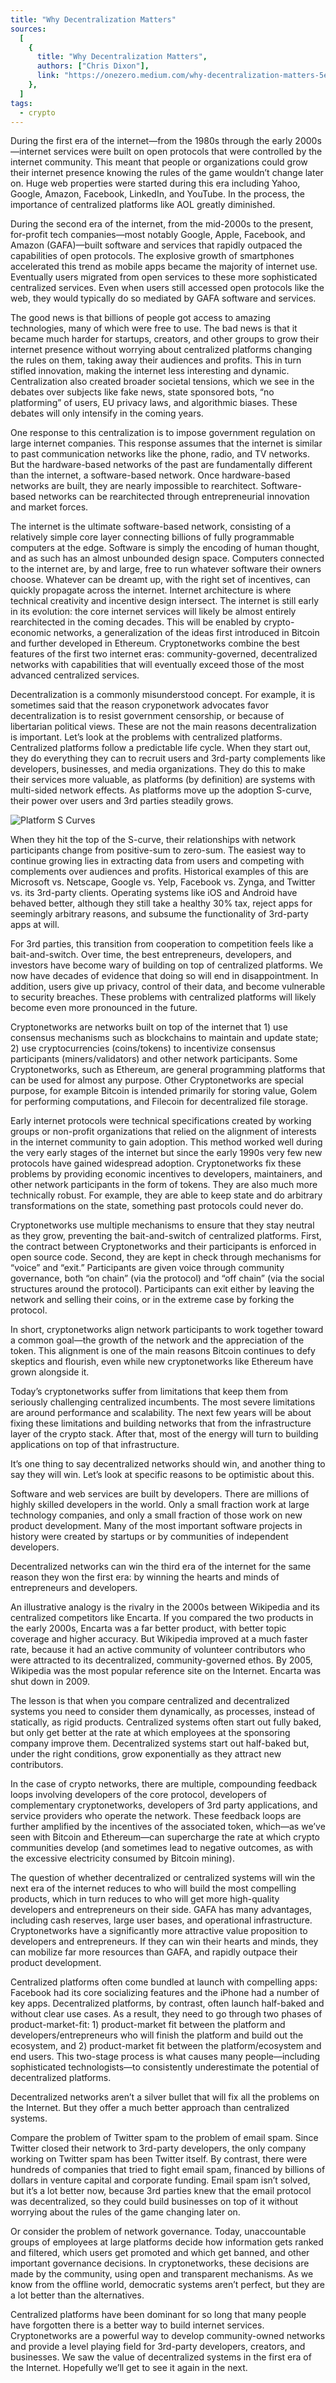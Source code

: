```yaml
---
title: "Why Decentralization Matters"
sources:
  [
    {
      title: "Why Decentralization Matters",
      authors: ["Chris Dixon"],
      link: "https://onezero.medium.com/why-decentralization-matters-5e3f79f7638e",
    },
  ]
tags:
  - crypto
---
```


During the first era of the internet—from the 1980s through the early 2000s—internet services were built on open protocols that were controlled by the internet community. This meant that people or organizations could grow their internet presence knowing the rules of the game wouldn’t change later on. Huge web properties were started during this era including Yahoo, Google, Amazon, Facebook, LinkedIn, and YouTube. In the process, the importance of centralized platforms like AOL greatly diminished.

During the second era of the internet, from the mid-2000s to the present, for-profit tech companies—most notably Google, Apple, Facebook, and Amazon (GAFA)—built software and services that rapidly outpaced the capabilities of open protocols. The explosive growth of smartphones accelerated this trend as mobile apps became the majority of internet use. Eventually users migrated from open services to these more sophisticated centralized services. Even when users still accessed open protocols like the web, they would typically do so mediated by GAFA software and services.

The good news is that billions of people got access to amazing technologies, many of which were free to use. The bad news is that it became much harder for startups, creators, and other groups to grow their internet presence without worrying about centralized platforms changing the rules on them, taking away their audiences and profits. This in turn stifled innovation, making the internet less interesting and dynamic. Centralization also created broader societal tensions, which we see in the debates over subjects like fake news, state sponsored bots, “no platforming” of users, EU privacy laws, and algorithmic biases. These debates will only intensify in the coming years.

One response to this centralization is to impose government regulation on large internet companies. This response assumes that the internet is similar to past communication networks like the phone, radio, and TV networks. But the hardware-based networks of the past are fundamentally different than the internet, a software-based network. Once hardware-based networks are built, they are nearly impossible to rearchitect. Software-based networks can be rearchitected through entrepreneurial innovation and market forces.

The internet is the ultimate software-based network, consisting of a relatively simple core layer connecting billions of fully programmable computers at the edge. Software is simply the encoding of human thought, and as such has an almost unbounded design space. Computers connected to the internet are, by and large, free to run whatever software their owners choose. Whatever can be dreamt up, with the right set of incentives, can quickly propagate across the internet. Internet architecture is where technical creativity and incentive design intersect. The internet is still early in its evolution: the core internet services will likely be almost entirely rearchitected in the coming decades. This will be enabled by crypto-economic networks, a generalization of the ideas first introduced in Bitcoin and further developed in Ethereum. Cryptonetworks combine the best features of the first two internet eras: community-governed, decentralized networks with capabilities that will eventually exceed those of the most advanced centralized services.

Decentralization is a commonly misunderstood concept. For example, it is sometimes said that the reason cryponetwork advocates favor decentralization is to resist government censorship, or because of libertarian political views. These are not the main reasons decentralization is important.
Let’s look at the problems with centralized platforms. Centralized platforms follow a predictable life cycle. When they start out, they do everything they can to recruit users and 3rd-party complements like developers, businesses, and media organizations. They do this to make their services more valuable, as platforms (by definition) are systems with multi-sided network effects. As platforms move up the adoption S-curve, their power over users and 3rd parties steadily grows.

![Platform S Curves](../../images/why-decentralization-matters-img1.png)

When they hit the top of the S-curve, their relationships with network participants change from positive-sum to zero-sum. The easiest way to continue growing lies in extracting data from users and competing with complements over audiences and profits. Historical examples of this are Microsoft vs. Netscape, Google vs. Yelp, Facebook vs. Zynga, and Twitter vs. its 3rd-party clients. Operating systems like iOS and Android have behaved better, although they still take a healthy 30% tax, reject apps for seemingly arbitrary reasons, and subsume the functionality of 3rd-party apps at will.

For 3rd parties, this transition from cooperation to competition feels like a bait-and-switch. Over time, the best entrepreneurs, developers, and investors have become wary of building on top of centralized platforms. We now have decades of evidence that doing so will end in disappointment. In addition, users give up privacy, control of their data, and become vulnerable to security breaches. These problems with centralized platforms will likely become even more pronounced in the future.

Cryptonetworks are networks built on top of the internet that 1) use consensus mechanisms such as blockchains to maintain and update state; 2) use cryptocurrencies (coins/tokens) to incentivize consensus participants (miners/validators) and other network participants. Some Cryptonetworks, such as Ethereum, are general programming platforms that can be used for almost any purpose. Other Cryptonetworks are special purpose, for example Bitcoin is intended primarily for storing value, Golem for performing computations, and Filecoin for decentralized file storage.

Early internet protocols were technical specifications created by working groups or non-profit organizations that relied on the alignment of interests in the internet community to gain adoption. This method worked well during the very early stages of the internet but since the early 1990s very few new protocols have gained widespread adoption. Cryptonetworks fix these problems by providing economic incentives to developers, maintainers, and other network participants in the form of tokens. They are also much more technically robust. For example, they are able to keep state and do arbitrary transformations on the state, something past protocols could never do.

Cryptonetworks use multiple mechanisms to ensure that they stay neutral as they grow, preventing the bait-and-switch of centralized platforms. First, the contract between Cryptonetworks and their participants is enforced in open source code. Second, they are kept in check through mechanisms for “voice” and “exit.” Participants are given voice through community governance, both “on chain” (via the protocol) and “off chain” (via the social structures around the protocol). Participants can exit either by leaving the network and selling their coins, or in the extreme case by forking the protocol.

In short, cryptonetworks align network participants to work together toward a common goal—the growth of the network and the appreciation of the token. This alignment is one of the main reasons Bitcoin continues to defy skeptics and flourish, even while new cryptonetworks like Ethereum have grown alongside it.

Today’s cryptonetworks suffer from limitations that keep them from seriously challenging centralized incumbents. The most severe limitations are around performance and scalability. The next few years will be about fixing these limitations and building networks that from the infrastructure layer of the crypto stack. After that, most of the energy will turn to building applications on top of that infrastructure.

It’s one thing to say decentralized networks should win, and another thing to say they will win. Let’s look at specific reasons to be optimistic about this.

Software and web services are built by developers. There are millions of highly skilled developers in the world. Only a small fraction work at large technology companies, and only a small fraction of those work on new product development. Many of the most important software projects in history were created by startups or by communities of independent developers.

Decentralized networks can win the third era of the internet for the same reason they won the first era: by winning the hearts and minds of entrepreneurs and developers.

An illustrative analogy is the rivalry in the 2000s between Wikipedia and its centralized competitors like Encarta. If you compared the two products in the early 2000s, Encarta was a far better product, with better topic coverage and higher accuracy. But Wikipedia improved at a much faster rate, because it had an active community of volunteer contributors who were attracted to its decentralized, community-governed ethos. By 2005, Wikipedia was the most popular reference site on the Internet. Encarta was shut down in 2009.

The lesson is that when you compare centralized and decentralized systems you need to consider them dynamically, as processes, instead of statically, as rigid products. Centralized systems often start out fully baked, but only get better at the rate at which employees at the sponsoring company improve them. Decentralized systems start out half-baked but, under the right conditions, grow exponentially as they attract new contributors.

In the case of crypto networks, there are multiple, compounding feedback loops involving developers of the core protocol, developers of complementary cryptonetworks, developers of 3rd party applications, and service providers who operate the network. These feedback loops are further amplified by the incentives of the associated token, which—as we’ve seen with Bitcoin and Ethereum—can supercharge the rate at which crypto communities develop (and sometimes lead to negative outcomes, as with the excessive electricity consumed by Bitcoin mining).

The question of whether decentralized or centralized systems will win the next era of the internet reduces to who will build the most compelling products, which in turn reduces to who will get more high-quality developers and entrepreneurs on their side. GAFA has many advantages, including cash reserves, large user bases, and operational infrastructure. Cryptonetworks have a significantly more attractive value proposition to developers and entrepreneurs. If they can win their hearts and minds, they can mobilize far more resources than GAFA, and rapidly outpace their product development.

Centralized platforms often come bundled at launch with compelling apps: Facebook had its core socializing features and the iPhone had a number of key apps. Decentralized platforms, by contrast, often launch half-baked and without clear use cases. As a result, they need to go through two phases of product-market-fit: 1) product-market fit between the platform and developers/entrepreneurs who will finish the platform and build out the ecosystem, and 2) product-market fit between the platform/ecosystem and end users. This two-stage process is what causes many people—including sophisticated technologists—to consistently underestimate the potential of decentralized platforms.

Decentralized networks aren’t a silver bullet that will fix all the problems on the Internet. But they offer a much better approach than centralized systems.

Compare the problem of Twitter spam to the problem of email spam. Since Twitter closed their network to 3rd-party developers, the only company working on Twitter spam has been Twitter itself. By contrast, there were hundreds of companies that tried to fight email spam, financed by billions of dollars in venture capital and corporate funding. Email spam isn’t solved, but it’s a lot better now, because 3rd parties knew that the email protocol was decentralized, so they could build businesses on top of it without worrying about the rules of the game changing later on.

Or consider the problem of network governance. Today, unaccountable groups of employees at large platforms decide how information gets ranked and filtered, which users get promoted and which get banned, and other important governance decisions. In cryptonetworks, these decisions are made by the community, using open and transparent mechanisms. As we know from the offline world, democratic systems aren’t perfect, but they are a lot better than the alternatives.

Centralized platforms have been dominant for so long that many people have forgotten there is a better way to build internet services. Cryptonetworks are a powerful way to develop community-owned networks and provide a level playing field for 3rd-party developers, creators, and businesses. We saw the value of decentralized systems in the first era of the Internet. Hopefully we’ll get to see it again in the next.
